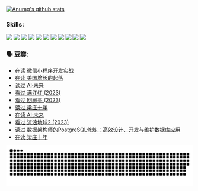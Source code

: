 
[![Anurag's github stats](https://github-readme-stats.vercel.app/api?username=w940853815)](https://github.com/anuraghazra/github-readme-stats)

### Skills:

<code><img height="32" src="https://cdn.jsdelivr.net/npm/simple-icons@v5/icons/python.svg"></code>
<code><img height="32" src="https://cdn.jsdelivr.net/npm/simple-icons@v5/icons/javascript.svg"></code>
<code><img height="32" src="https://cdn.jsdelivr.net/npm/simple-icons@v5/icons/django.svg"></code>
<code><img height="32" src="https://cdn.jsdelivr.net/npm/simple-icons@v5/icons/flask.svg"></code>
<code><img height="32" src="https://cdn.jsdelivr.net/npm/simple-icons@v5/icons/vuetify.svg"></code>
<code><img height="32" src="https://cdn.jsdelivr.net/npm/simple-icons@v5/icons/git.svg"></code>
<code><img height="32" src="https://cdn.jsdelivr.net/npm/simple-icons@v5/icons/docker.svg"></code>
<code><img height="32" src="https://cdn.jsdelivr.net/npm/simple-icons@v5/icons/postgresql.svg"></code>
<code><img height="32" src="https://cdn.jsdelivr.net/npm/simple-icons@v5/icons/elasticsearch.svg"></code>
<code><img height="32" src="https://cdn.jsdelivr.net/npm/simple-icons@v5/icons/macos.svg"></code>
<code><img height="32" src="https://cdn.jsdelivr.net/npm/simple-icons@v5/icons/linux.svg"></code>

### 🗣 豆瓣:

<!-- DOUBAN-ACTIVITIES:START -->
- [在读 微信小程序开发实战](https://www.douban.com/people/136069238/status/4230177692/?_i=83864891)
- [在读 美国增长的起落](https://www.douban.com/people/136069238/status/4220055912/?_i=83864891)
- [读过 AI·未来](https://www.douban.com/people/136069238/status/4220054171/?_i=83864891)
- [看过 满江红‎ (2023)](https://www.douban.com/people/136069238/status/4219146433/?_i=83864891)
- [看过 回廊亭‎ (2023)](https://www.douban.com/people/136069238/status/4215992758/?_i=83864891)
- [读过 梁庄十年](https://www.douban.com/people/136069238/status/4206664969/?_i=83864891)
- [在读 AI·未来](https://www.douban.com/people/136069238/status/4206653520/?_i=83864891)
- [看过 流浪地球2‎ (2023)](https://www.douban.com/people/136069238/status/4199558549/?_i=83864891)
- [读过 数据架构师的PostgreSQL修炼：高效设计、开发与维护数据库应用](https://www.douban.com/people/136069238/status/4199451104/?_i=83864891)
- [在读 梁庄十年](https://www.douban.com/people/136069238/status/4198822794/?_i=83864891)
<!-- DOUBAN-ACTIVITIES:END -->


![Snake animation](https://raw.githubusercontent.com/w940853815/w940853815/output/github-contribution-grid-snake.svg)

<!--
**w940853815/w940853815** is a ✨ _special_ ✨ repository because its `README.md` (this file) appears on your GitHub profile.

Here are some ideas to get you started:

- 🔭 I’m currently working on ...
- 🌱 I’m currently learning ...
- 👯 I’m looking to collaborate on ...
- 🤔 I’m looking for help with ...
- 💬 Ask me about ...
- 📫 How to reach me: ...
- 😄 Pronouns: ...
- ⚡ Fun fact: ...
-->
